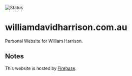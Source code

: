 ![Status](https://img.shields.io/uptimerobot/status/m791447825-2d8f55bd4c0c4a82ffe79126?style=for-the-badge)

# williamdavidharrison.com.au
Personal Website for William Harrison.

## Notes
This website is hosted by [Firebase](https://firebase.google.com).
